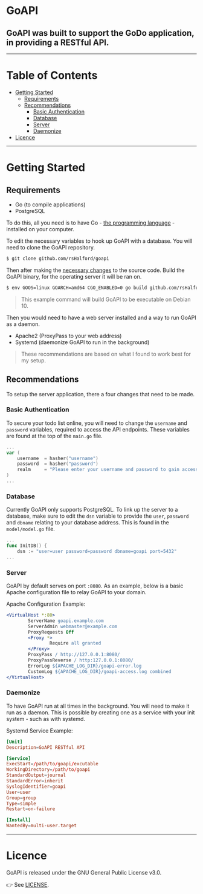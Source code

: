 # GoAPI

## GoAPI was built to support the GoDo application, in providing a RESTful API.

---

# Table of Contents

- [Getting Started](#getting-started)
  - [Requirements](#requirements)
  - [Recommendations](#recommendations)
    - [Basic Authentication](#basic-authentication)
    - [Database](#database)
    - [Server](#server)
    - [Daemonize](#daemonize)
- [Licence](#licence)

---

# Getting Started

## Requirements

- Go (to compile applications)
- PostgreSQL

To do this, all you need is to have Go - [the programming language](https://golang.org/doc/install) - installed on your computer.

To edit the necessary variables to hook up GoAPI with a database. You will need to clone the GoAPI repository.

```sh
$ git clone github.com/rsHalford/goapi
```

Then after making the [necessary changes](#basic-authentication) to the source code. Build the GoAPI binary, for the operating server it will be ran on.

```sh
$ env GOOS=linux GOARCH=amd64 CGO_ENABLED=0 go build github.com/rsHalford/goapi
```

> This example command will build GoAPI to be executable on Debian 10.

Then you would need to have a web server installed and a way to run GoAPI as a daemon.

- Apache2 (ProxyPass to your web address)
- Systemd (daemonize GoAPI to run in the background)

> These recommendations are based on what I found to work best for my setup.

## Recommendations

To setup the server application, there a four changes that need to be made.

### Basic Authentication

To secure your todo list online, you will need to change the `username` and `password` variables, required to access the API endpoints. These variables are found at the top of the `main.go` file.

```go
...
var (
    username  = hasher("username")
    password  = hasher("password")
    realm     = "Please enter your username and password to gain access to this API"
)
...
```

### Database

Currently GoAPI only supports PostgreSQL. To link up the server to a database, make sure to edit the `dsn` variable to provide the `user`, `password` and `dbname` relating to your database address. This is found in the `model/model.go` file.

```go
...
func InitDB() {
    dsn := "user=user password=password dbname=goapi port=5432"
...
```

### Server

GoAPI by default serves on port `:8080`. As an example, below is a basic Apache configuration file to relay GoAPI to your domain.

Apache Configuration Example:

```apache
<VirtualHost *:80>
        ServerName goapi.example.com
        ServerAdmin webmaster@example.com
        ProxyRequests Off
        <Proxy *>
                Require all granted
        </Proxy>
        ProxyPass / http://127.0.0.1:8080/
        ProxyPassReverse / http:127.0.0.1:8080/
        ErrorLog ${APACHE_LOG_DIR}/goapi-error.log
        CustomLog ${APACHE_LOG_DIR}/goapi-access.log combined
</VirtualHost>
```

### Daemonize

To have GoAPI run at all times in the background. You will need to make it run as a daemon. This is possible by creating one as a service with your init system - such as with systemd.

Systemd Service Example:

```toml
[Unit]
Description=GoAPI RESTful API

[Service]
ExecStart=/path/to/goapi/excutable
WorkingDirectory=/path/to/goapi
StandardOutput=journal
StandardError=inherit
SyslogIdentifier=goapi
User=user
Group=group
Type=simple
Restart=on-failure

[Install]
WantedBy=multi-user.target
```

---

# Licence

GoAPI is released under the GNU General Public License v3.0.

👉 See [LICENSE](https://github.com/rsHalford/godo/blob/main/LICENSE).
